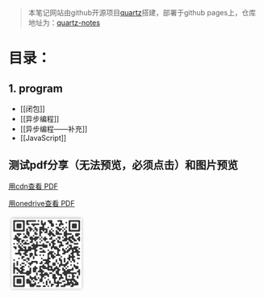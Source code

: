 > 本笔记网站由github开源项目[quartz](https://github.com/jackyzha0/quartz)搭建，部署于github pages上，仓库地址为：[quartz-notes](https://github.com/cherry384719/quartz-notes)

# 目录：
## 1. program
- [[闭包]]
- [[异步编程]]
- [[异步编程——补充]]
- [[JavaScript]]



## 测试pdf分享（无法预览，必须点击）和图片预览



[用cdn查看 PDF](https://cdn.742389.xyz/pdf/7.4在印度找路.pdf)



[用onedrive查看 PDF](https://1drv.ms/b/c/53a8c629afe22f49/EVbqQ4G1K5VAnZXcpxockHkBUY3Nq80pSyz2aQFHOdWEyg?e=vOk07I)





<img src="https://github.com/cherry384719/picx-images-hosting/raw/master/iShot_2025-08-05_18.40.16.6iklrq8phl.webp" style="width: 30%;"/>

